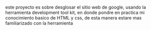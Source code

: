 este proyecto es sobre desglosar el sitio web de google, usando la herramienta 
development tool kit, en donde pondre  en practica mi conocimiento basico de HTML 
y css, de esta manera estare mas familiarizado con la herramienta 

